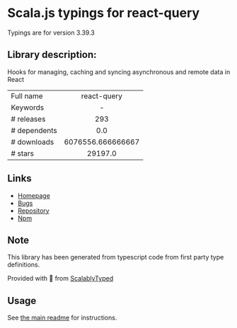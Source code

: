 
# Scala.js typings for react-query

Typings are for version 3.39.3

## Library description:
Hooks for managing, caching and syncing asynchronous and remote data in React

|                    |                 |
| ------------------ | :-------------: |
| Full name          | react-query |
| Keywords           | - |
| # releases         | 293 |
| # dependents       | 0.0 |
| # downloads        | 6076556.666666667 |
| # stars            | 29197.0 |

## Links
- [Homepage](https://github.com/tannerlinsley/react-query#readme)
- [Bugs](https://github.com/tannerlinsley/react-query/issues)
- [Repository](https://github.com/tannerlinsley/react-query)
- [Npm](https://www.npmjs.com/package/react-query)
    


## Note
This library has been generated from typescript code from first party type definitions.

Provided with :purple_heart: from [ScalablyTyped](https://github.com/oyvindberg/ScalablyTyped)

## Usage
See [the main readme](../../readme.md) for instructions.


